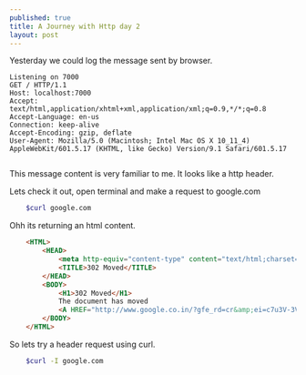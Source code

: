 ```yaml
---
published: true
title: A Journey with Http day 2
layout: post
---
```

Yesterday we could log the message sent by browser.

```
Listening on 7000
GET / HTTP/1.1
Host: localhost:7000
Accept: text/html,application/xhtml+xml,application/xml;q=0.9,*/*;q=0.8
Accept-Language: en-us
Connection: keep-alive
Accept-Encoding: gzip, deflate
User-Agent: Mozilla/5.0 (Macintosh; Intel Mac OS X 10_11_4) AppleWebKit/601.5.17 (KHTML, like Gecko) Version/9.1 Safari/601.5.17


```

This message content is very familiar to me. It looks like a http header.

Lets check it out, open terminal and make a request to google.com

```sh
	$curl google.com
```

Ohh its returning an html content.

```html
	<HTML>
		<HEAD>
			<meta http-equiv="content-type" content="text/html;charset=utf-8">
			<TITLE>302 Moved</TITLE>
		</HEAD>
		<BODY>
			<H1>302 Moved</H1>
			The document has moved
			<A HREF="http://www.google.co.in/?gfe_rd=cr&amp;ei=c7u3V-3VI-rI8AeVj4GACg">here</A>.
		</BODY>
	</HTML>
```

So lets try a header request using curl.

```sh
	$curl -I google.com
```
